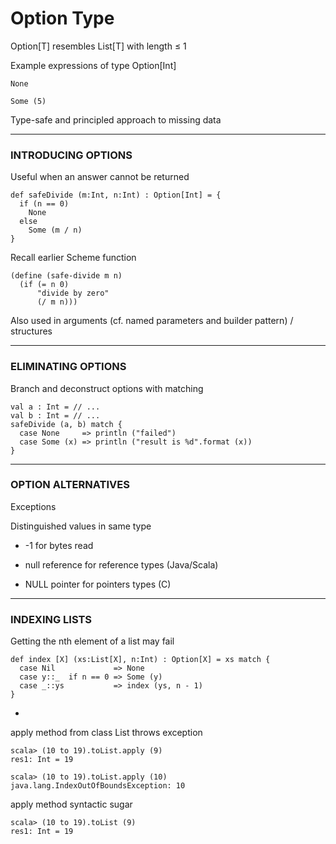 # Option Type

Option[T] resembles List[T] with length ≤ 1

Example expressions of type Option[Int]

```
None
```

```
Some (5)
```

Type-safe and principled approach to missing data

***

### INTRODUCING OPTIONS

Useful when an answer cannot be returned

```
def safeDivide (m:Int, n:Int) : Option[Int] = {
  if (n == 0) 
    None
  else
    Some (m / n)
}
```

Recall earlier Scheme function

```
(define (safe-divide m n) 
  (if (= n 0) 
      "divide by zero"
      (/ m n)))
```

Also used in arguments (cf. named parameters and builder pattern) / structures

***

### ELIMINATING OPTIONS

Branch and deconstruct options with matching

```
val a : Int = // ...
val b : Int = // ...
safeDivide (a, b) match {
  case None     => println ("failed")
  case Some (x) => println ("result is %d".format (x))
}
```

***

### OPTION ALTERNATIVES

Exceptions

Distinguished values in same type

- -1 for bytes read

- null reference for reference types (Java/Scala)

- NULL pointer for pointers types (C)

***

### INDEXING LISTS

Getting the nth element of a list may fail

```
def index [X] (xs:List[X], n:Int) : Option[X] = xs match {
  case Nil             => None
  case y::_  if n == 0 => Some (y)
  case _::ys           => index (ys, n - 1)
}
```

-

apply method from class List throws exception

```
scala> (10 to 19).toList.apply (9)
res1: Int = 19
```

```
scala> (10 to 19).toList.apply (10)
java.lang.IndexOutOfBoundsException: 10
```

apply method syntactic sugar

```
scala> (10 to 19).toList (9)
res1: Int = 19
```
